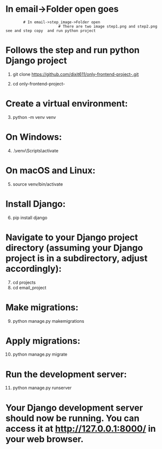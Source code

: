 # In email->Folder open goes
            # In email->step_image->Folder open
                            # There are two image step1.png and step2.png see and step copy  and run python project
# Follows the step and run python Django project
1. git clone https://github.com/dixit611/only-frontend-project-.git

2. cd only-frontend-project-

# Create a virtual environment:
3. python -m venv venv

# On Windows:
4. .\venv\Scripts\activate

# On macOS and Linux:
5. source venv/bin/activate

# Install Django:
6. pip install django

# Navigate to your Django project directory (assuming your Django project is in a subdirectory, adjust accordingly):

7. cd projects
8. cd email_project

# Make migrations:
9. python manage.py makemigrations

# Apply migrations:
10. python manage.py migrate

# Run the development server:
11. python manage.py runserver

# Your Django development server should now be running. You can access it at http://127.0.0.1:8000/ in your web browser.




